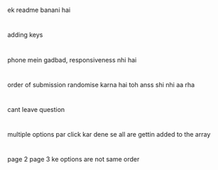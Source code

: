 #
ek readme banani hai
#
adding keys
#
phone mein gadbad, responsiveness nhi hai
#
order of submission randomise karna hai toh anss shi nhi aa rha 
#
cant  leave question
#
multiple options par click kar dene se all are gettin added to the array
#
page 2 page 3 ke options are not same order

